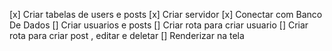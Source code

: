 [x] Criar tabelas de users e posts
[x] Criar servidor
[x] Conectar com Banco De Dados
[] Criar usuarios e posts
[] Criar rota para criar usuario 
[] Criar rota para criar post , editar e deletar 
[] Renderizar na tela
